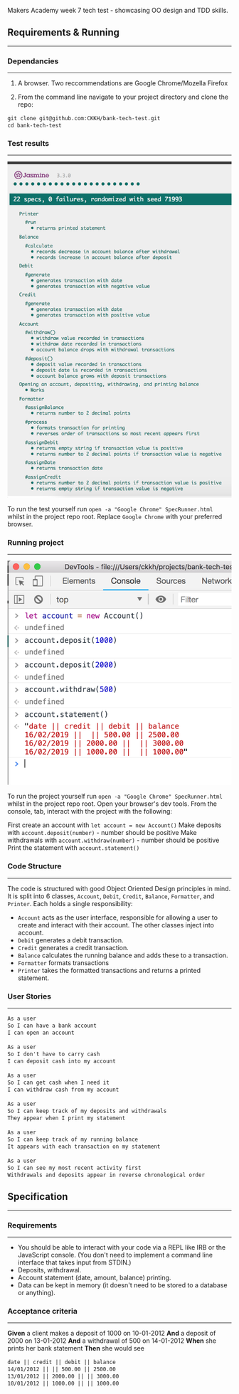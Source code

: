 Makers Academy week 7 tech test - showcasing OO design and TDD skills.

## Requirements & Running
-------------------------

### Dependancies

---------------
1. A browser. Two reccommendations are Google Chrome/Mozella Firefox

2. From the command line navigate to your project directory and clone the repo:

```
git clone git@github.com:CKKH/bank-tech-test.git
cd bank-tech-test
```

### Test results
---------------

![Test Results](images/jasmine_test_results.png)

To run the test yourself run `open -a "Google Chrome" SpecRunner.html` whilst
in the project repo root. Replace `Google Chrome` with your preferred browser.

### Running project
------------------

![Running Project](images/running_project.png)

To run the project yourself run `open -a "Google Chrome" SpecRunner.html` whilst
in the project repo root. Open your browser's dev tools. From the console, tab,
interact with the project with the following:

First create an account with `let account = new Account()`
Make deposits with `account.deposit(number)` - number should be positive
Make withdrawals with `account.withdraw(number)` - number should be positive
Print the statement with `account.statement()`

### Code Structure
------------------

The code is structured with good Object Oriented Design principles in mind. It
is split into 6 classes, `Account`, `Debit`, `Credit`, `Balance`, `Formatter`,
and `Printer`. Each holds a single responsibility:

- `Account` acts as the user interface, responsible for allowing a user to
  create and interact with their account. The other classes inject into
  account.
- `Debit` generates a debit transaction.
- `Credit` generates a credit transaction.
- `Balance` calculates the running balance and adds these to a transaction.
- `Formatter` formats transactions
- `Printer` takes the formatted transactions and returns a printed statement.

### User Stories
---------------

```
As a user
So I can have a bank account
I can open an account

As a user
So I don't have to carry cash
I can deposit cash into my account

As a user
So I can get cash when I need it
I can withdraw cash from my account

As a user
So I can keep track of my deposits and withdrawals
They appear when I print my statement

As a user
So I can keep track of my running balance
It appears with each transaction on my statement

As a user
So I can see my most recent activity first
Withdrawals and deposits appear in reverse chronological order
```

## Specification
----------------

### Requirements
----------------

* You should be able to interact with your code via a REPL like IRB or the JavaScript console.  (You don't need to implement a command line interface that takes input from STDIN.)
* Deposits, withdrawal.
* Account statement (date, amount, balance) printing.
* Data can be kept in memory (it doesn't need to be stored to a database or anything).

### Acceptance criteria
-----------------------

**Given** a client makes a deposit of 1000 on 10-01-2012
**And** a deposit of 2000 on 13-01-2012
**And** a withdrawal of 500 on 14-01-2012
**When** she prints her bank statement
**Then** she would see

```
date || credit || debit || balance
14/01/2012 || || 500.00 || 2500.00
13/01/2012 || 2000.00 || || 3000.00
10/01/2012 || 1000.00 || || 1000.00
```
